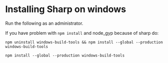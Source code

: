 # Installing Sharp on windows

Run the following as an administrator.

If you have problem with `npm install` and node_gyp because of sharp do:
```
npm uninstall windows-build-tools && npm install --global --production windows-build-tools
```

```
npm install --global --production windows-build-tools
```
